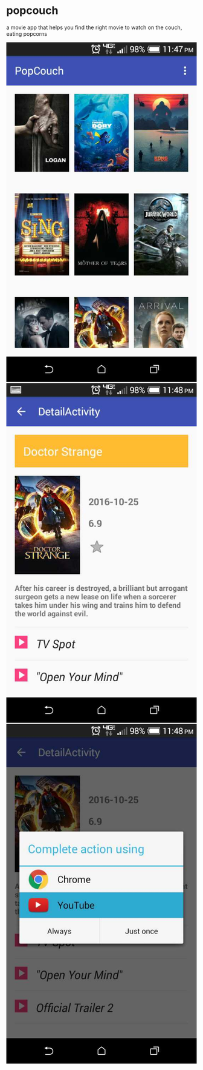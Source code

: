 # popcouch
a movie app that helps you find the right movie to watch on the couch, eating popcorns

![Main Activity](https://github.com/mingxino/popcouch/blob/master/1.pic.jpg)
![Movie Activity](https://github.com/mingxino/popcouch/blob/master/movie_detail.jpg)
![Trailer](https://github.com/mingxino/popcouch/blob/master/trailer.jpg)
